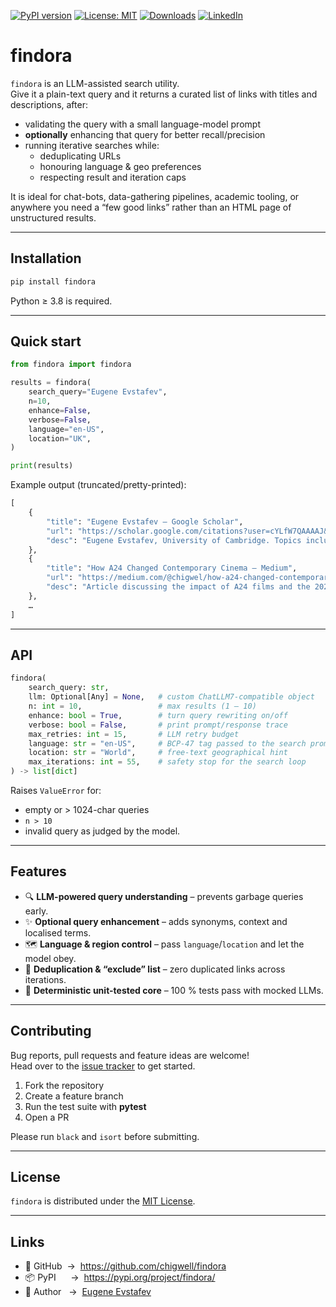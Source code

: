 [![PyPI version](https://badge.fury.io/py/findora.svg)](https://badge.fury.io/py/findora)
[![License: MIT](https://img.shields.io/badge/License-MIT-green.svg)](https://opensource.org/licenses/MIT)
[![Downloads](https://static.pepy.tech/badge/findora)](https://pepy.tech/project/findora)
[![LinkedIn](https://img.shields.io/badge/LinkedIn-blue)](https://www.linkedin.com/in/eugene-evstafev-716669181/)

# findora

`findora` is an LLM-assisted search utility.  
Give it a plain-text query and it returns a curated list of links with titles and descriptions, after:

* validating the query with a small language-model prompt
* **optionally** enhancing that query for better recall/precision
* running iterative searches while:
  * deduplicating URLs
  * honouring language & geo preferences
  * respecting result and iteration caps

It is ideal for chat-bots, data-gathering pipelines, academic tooling, or anywhere you need a “few good links” rather than an HTML page of unstructured results.

---

## Installation

```bash
pip install findora
```

Python ≥ 3.8 is required.

---

## Quick start

```python
from findora import findora

results = findora(
    search_query="Eugene Evstafev",
    n=10,
    enhance=False,
    verbose=False,
    language="en-US",
    location="UK",
)

print(results)
```

Example output (truncated/pretty-printed):

```python
[
    {
        "title": "Eugene Evstafev – Google Scholar",
        "url": "https://scholar.google.com/citations?user=cYLfW7QAAAAJ&hl=en",
        "desc": "Eugene Evstafev, University of Cambridge. Topics include computer science …",
    },
    {
        "title": "How A24 Changed Contemporary Cinema – Medium",
        "url": "https://medium.com/@chigwel/how-a24-changed-contemporary-cinema-5dc69c0b00c2",
        "desc": "Article discussing the impact of A24 films and the 2023 Oscars success …",
    },
    …
]
```

---

## API

```python
findora(
    search_query: str,
    llm: Optional[Any] = None,   # custom ChatLLM7-compatible object
    n: int = 10,                 # max results (1 – 10)
    enhance: bool = True,        # turn query rewriting on/off
    verbose: bool = False,       # print prompt/response trace
    max_retries: int = 15,       # LLM retry budget
    language: str = "en-US",     # BCP-47 tag passed to the search prompt
    location: str = "World",     # free-text geographical hint
    max_iterations: int = 55,    # safety stop for the search loop
) -> list[dict]
```

Raises `ValueError` for:

* empty or > 1024-char queries  
* `n > 10`  
* invalid query as judged by the model.

---

## Features

* 🔍 **LLM-powered query understanding** – prevents garbage queries early.  
* ✨ **Optional query enhancement** – adds synonyms, context and localised terms.  
* 🗺 **Language & region control** – pass `language`/`location` and let the model obey.  
* 🚫 **Deduplication & “exclude” list** – zero duplicated links across iterations.  
* 🧪 **Deterministic unit-tested core** – 100 % tests pass with mocked LLMs.  

---

## Contributing

Bug reports, pull requests and feature ideas are welcome!  
Head over to the [issue tracker](https://github.com/chigwell/findora/issues) to get started.

1. Fork the repository  
2. Create a feature branch  
3. Run the test suite with **pytest**  
4. Open a PR

Please run `black` and `isort` before submitting.

---

## License

`findora` is distributed under the [MIT License](https://choosealicense.com/licenses/mit/).

---

## Links

* 🐙 GitHub &nbsp;→&nbsp; <https://github.com/chigwell/findora>  
* 📦 PyPI &nbsp;&nbsp;&nbsp;&nbsp;&nbsp;→&nbsp; <https://pypi.org/project/findora/>  
* 👤 Author &nbsp;&nbsp;→&nbsp; [Eugene Evstafev](https://www.linkedin.com/in/eugene-evstafev-716669181/)